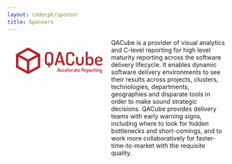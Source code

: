 ```yaml
---
layout: codecph/sponsor
title: Sponsors
---
```

<div style="width:200px;float:left;padding:20px">
  <div style="height:200px;position:relative;">
    <a href="http://www.qa-cube.com" target="_blank"><img style="position: absolute; top: 0;width:200px" src="/cph15/images/sponsors/qacube.png" /></a>
  </div>
  <div style="height:40px;text-align:center;font-size:82%;"><br/></div>
</div>


QACube is a provider of visual analytics and C-level reporting for high level maturity reporting across the software delivery lifecycle. It enables dynamic software delivery environments to see their results across
projects, clusters, technologies, departments, geographies and disparate tools in order to make sound strategic decisions. QACube provides delivery teams with early warning signs, including where to look for hidden bottlenecks and short-comings, and to work more collaboratively for faster-time-to-market with the requisite quality.
